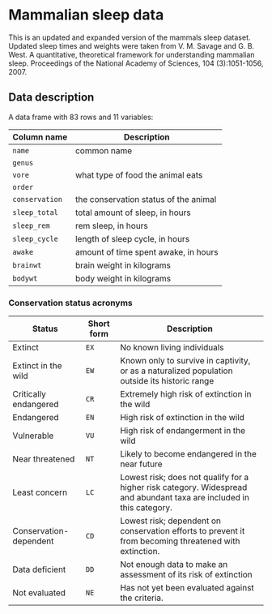 # Mammalian sleep data

This is an updated and expanded version of the mammals sleep dataset.
Updated sleep times and weights were taken from V. M. Savage and G. B. West.
A quantitative, theoretical framework for understanding mammalian sleep.
Proceedings of the National Academy of Sciences, 104 (3):1051-1056, 2007.

## Data description

A data frame with 83 rows and 11 variables:

| Column name    | Description                           |
| -------------- | ------------------------------------- |
| `name`         | common name                           |
| `genus`        |                                       |
| `vore`         | what type of food the animal eats     |
| `order`        |                                       |
| `conservation` | the conservation status of the animal |
| `sleep_total`  | total amount of sleep, in hours       |
| `sleep_rem`    | rem sleep, in hours                   |
| `sleep_cycle`  | length of sleep cycle, in hours       |
| `awake`        | amount of time spent awake, in hours  |
| `brainwt`      | brain weight in kilograms             |
| `bodywt`       | body weight in kilograms              |

### Conservation status acronyms

| Status                 | Short form | Description                                                                                                           |
| ---------------------- | ---------- | --------------------------------------------------------------------------------------------------------------------- |
| Extinct                | `EX`       | No known living individuals                                                                                           |
| Extinct in the wild    | `EW`       | Known only to survive in captivity, or as a naturalized population outside its historic range                         |
| Critically endangered  | `CR`       | Extremely high risk of extinction in the wild                                                                         |
| Endangered             | `EN`       | High risk of extinction in the wild                                                                                   |
| Vulnerable             | `VU`       | High risk of endangerment in the wild                                                                                 |
| Near threatened        | `NT`       | Likely to become endangered in the near future                                                                        |
| Least concern          | `LC`       | Lowest risk; does not qualify for a higher risk category. Widespread and abundant taxa are included in this category. |
| Conservation-dependent | `CD`       | Lowest risk;  dependent on conservation efforts to prevent it from becoming threatened with extinction.               |
| Data deficient         | `DD`       | Not enough data to make an assessment of its risk of extinction                                                       |
| Not evaluated          | `NE`       | Has not yet been evaluated against the criteria.                                                                      |
